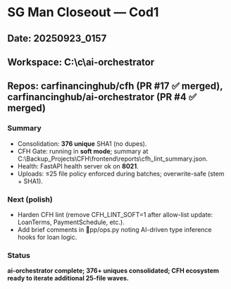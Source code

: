 # SG Man Closeout — Cod1
## Date: 20250923_0157
## Workspace: C:\c\ai-orchestrator
## Repos: carfinancinghub/cfh (PR #17 ✅ merged), carfinancinghub/ai-orchestrator (PR #4 ✅ merged)

### Summary
- Consolidation: **376 unique** SHA1 (no dupes).  
- CFH Gate: running in **soft mode**; summary at C:\Backup_Projects\CFH\frontend\reports\cfh_lint_summary.json.
- Health: FastAPI health server ok on **8021**.
- Uploads: ≤25 file policy enforced during batches; overwrite-safe (stem + SHA1).

### Next (polish)
- Harden CFH lint (remove CFH_LINT_SOFT=1 after allow-list update: LoanTerms, PaymentSchedule, etc.).
- Add brief comments in pp/ops.py noting AI-driven type inference hooks for loan logic.

### Status
**ai-orchestrator complete; 376+ uniques consolidated; CFH ecosystem ready to iterate additional 25-file waves.**
